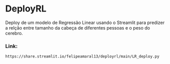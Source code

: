 # DeployRL

Deploy de um modelo de Regressão Linear usando o Streamlit para predizer a relção entre tamanho da cabeça de diferentes pessoas e o peso do cerebro.

### Link:
`https://share.streamlit.io/felipeamaral13/deployrl/main/LR_deploy.py`

